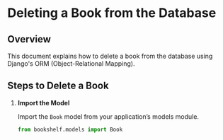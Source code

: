 # Deleting a Book from the Database

## Overview

This document explains how to delete a book from the database using Django's ORM (Object-Relational Mapping).

## Steps to Delete a Book

1. **Import the Model**

   Import the `Book` model from your application’s models module.

   ```python
   from bookshelf.models import Book
